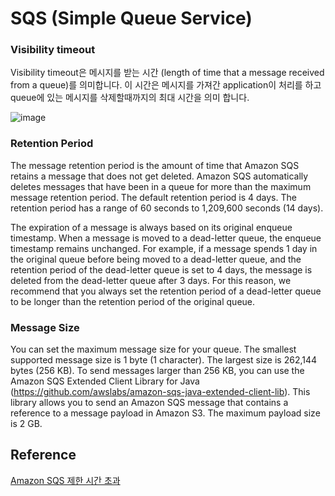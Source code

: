 # SQS (Simple Queue Service)


### Visibility timeout

Visibility timeout은 메시지를 받는 시간 (length of time that a message received from a queue)를 의미합니다. 이 시간은 메시지를 가져간 application이 처리를 하고 queue에 있는 메시지를 삭제할때까지의 최대 시간을 의미 합니다. 

![image](https://user-images.githubusercontent.com/52392004/165202908-c5418eaf-a86f-4ef9-855a-5174b73367e5.png)

### Retention Period

The message retention period is the amount of time that Amazon SQS retains a message that does not get deleted. Amazon SQS automatically deletes messages that have been in a queue for more than the maximum message retention period. The default retention period is 4 days. The retention period has a range of 60 seconds to 1,209,600 seconds (14 days).

The expiration of a message is always based on its original enqueue timestamp. When a message is moved to a dead-letter queue, the enqueue timestamp remains unchanged. For example, if a message spends 1 day in the original queue before being moved to a dead-letter queue, and the retention period of the dead-letter queue is set to 4 days, the message is deleted from the dead-letter queue after 3 days. For this reason, we recommend that you always set the retention period of a dead-letter queue to be longer than the retention period of the original queue.


### Message Size

You can set the maximum message size for your queue. The smallest supported message size is 1 byte (1 character). The largest size is 262,144 bytes (256 KB). To send messages larger than 256 KB, you can use the Amazon SQS Extended Client Library for Java (https://github.com/awslabs/amazon-sqs-java-extended-client-lib). This library allows you to send an Amazon SQS message that contains a reference to a message payload in Amazon S3. The maximum payload size is 2 GB.


## Reference 

[Amazon SQS 제한 시간 초과](https://docs.aws.amazon.com/ko_kr/AWSSimpleQueueService/latest/SQSDeveloperGuide/sqs-visibility-timeout.html)

